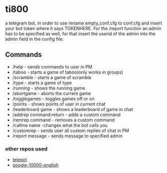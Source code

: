 # ti800
a telegram bot, in order to use rename empty_conf.cfg to conf.cfg and insert your bot token where it says TOKENHERE.
For the /report function an admin has to be specified as well, for that insert the userid of the admin into the admin field in the config file.

## Commands

* /help - sends commands to user in PM
* /taboo - starts a game of taboo(only works in groups)
* /scramble - starts a game of scramble
* /type - starts a game of type
* /running - shows the running game
* /abortgame - aborts the current game
* /togglegames - toggles games off or on
* /points - shows points of user in current chat
* /leaderboard game - shows a leaderboard of game in chat
* /addrep command:return - adds a custom command
* /remrep command - removes a custom command
* /callme name -changes what the bot calls you
* /customrep - sends user all custom replies of chat in PM
* /report message - sends message to specified admin

### other repos used 
* [telepot](https://github.com/nickoala/telepot/)
* [google-10000-english](https://github.com/first20hours/google-10000-english/)

